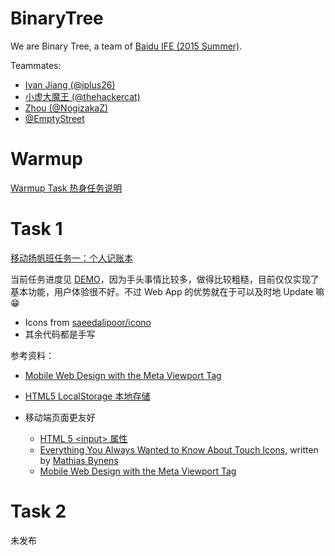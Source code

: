 # BinaryTree
We are Binary Tree, a team of [Baidu IFE (2015 Summer)](https://github.com/baidu-ife/ife/tree/master/2015_summer).

Teammates: 

* [Ivan Jiang (@iplus26)](https://github.com/iplus26)
* [小虚大魔王 (@thehackercat)](https://github.com/thehackercat)
* [Zhou (@NogizakaZ)](https://github.com/NogizakaZ)
* [@EmptyStreet](https://github.com/EmptyStreet)

# Warmup

[Warmup Task 热身任务说明](https://github.com/baidu-ife/ife/blob/master/2015_summer/task/warm_up.md)


# Task 1

[移动扬帆班任务一：个人记账本](https://github.com/baidu-ife/ife/blob/master/2015_summer/task/mob_yangfan_01.md)

当前任务进度见 [DEMO](http://ivanjiang.sinaapp.com/dailycost)，因为手头事情比较多，做得比较粗糙，目前仅仅实现了基本功能，用户体验很不好。不过 Web App 的优势就在于可以及时地 Update 嘛😁

* Icons from [saeedalipoor/icono](https://github.com/saeedalipoor/icono)
* 其余代码都是手写


参考资料：

* [Mobile Web Design with the Meta Viewport Tag](http://www.tuicool.com/articles/6zyuyaM)

* [HTML5 LocalStorage 本地存储](http://www.cnblogs.com/xiaowei0705/archive/2011/04/19/2021372.html)

* 移动端页面更友好
	* [HTML 5 \<input> 属性](http://www.w3school.com.cn/html5/att_input_type.asp)
	* [Everything You Always Wanted to Know About Touch Icons](https://mathiasbynens.be/notes/touch-icons), written by [Mathias Bynens](https://github.com/mathiasbynens)
	* [Mobile Web Design with the Meta Viewport Tag](http://www.tuicool.com/articles/6zyuyaM)


# Task 2

未发布